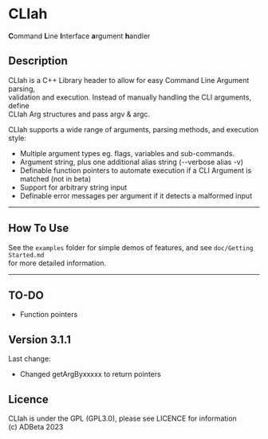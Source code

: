 # CLIah
**C**ommand **L**ine **I**nterface **a**rgument **h**andler  

## Description
CLIah is a C++ Library header to allow for easy Command Line Argument parsing,  
validation and execution. Instead of manually handling the CLI arguments, define  
CLIah Arg structures and pass argv & argc.  

CLIah supports a wide range of arguments, parsing methods, and execution style:  
* Multiple argument types eg. flags, variables and sub-commands.  
* Argument string, plus one additional alias string (--verbose alias -v)  
* Definable function pointers to automate execution if a CLI Argument is matched (not in beta)  
* Support for arbitrary string input
* Definable error messages per argument if it detects a malformed input

----
## How To Use
See the `examples` folder for simple demos of features, and see `doc/Getting Started.md`  
for more detailed information.  

---
## TO-DO
* Function pointers

## Version 3.1.1
Last change:
* Changed getArgByxxxxx to return pointers

## Licence
CLIah is under the GPL (GPL3.0), please see LICENCE for information  
(c) ADBeta 2023
